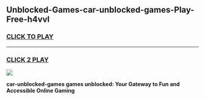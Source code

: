 
## Unblocked-Games-car-unblocked-games-Play-Free-h4vvl
<h3>
<a href="https://premium76.site?title=car-unblocked-games&ref=24M">CLICK TO PLAY</a></h3>
<hr>

<h3>
<a href="https://premium76.site?title=car-unblocked-games&ref=24M">CLICK 2 PLAY</a>
  
</h3>

<a href="https://premium76.site?title=car-unblocked-games&ref=24M"><img src="https://clearcache.store/games.png"></a>


**car-unblocked-games games unblocked: Your Gateway to Fun and Accessible Online Gaming**
